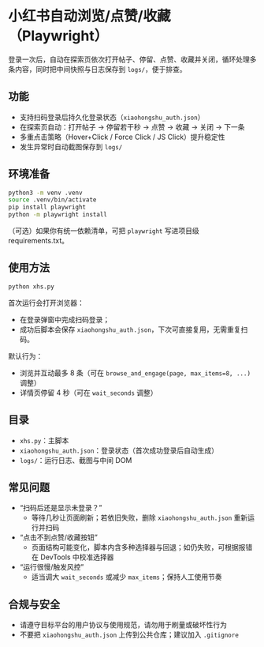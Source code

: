 # 小红书自动浏览/点赞/收藏（Playwright）

登录一次后，自动在探索页依次打开帖子、停留、点赞、收藏并关闭，循环处理多条内容，同时把中间快照与日志保存到 `logs/`，便于排查。

## 功能

- 支持扫码登录后持久化登录状态（`xiaohongshu_auth.json`）
- 在探索页自动：打开帖子 → 停留若干秒 → 点赞 → 收藏 → 关闭 → 下一条
- 多重点击策略（Hover+Click / Force Click / JS Click）提升稳定性
- 发生异常时自动截图保存到 `logs/`

## 环境准备

```bash
python3 -m venv .venv
source .venv/bin/activate
pip install playwright
python -m playwright install
```

（可选）如果你有统一依赖清单，可把 `playwright` 写进项目级 requirements.txt。

## 使用方法

```bash
python xhs.py
```

首次运行会打开浏览器：
- 在登录弹窗中完成扫码登录；
- 成功后脚本会保存 `xiaohongshu_auth.json`，下次可直接复用，无需重复扫码。

默认行为：
- 浏览并互动最多 8 条（可在 `browse_and_engage(page, max_items=8, ...)` 调整）
- 详情页停留 4 秒（可在 `wait_seconds` 调整）

## 目录

- `xhs.py`：主脚本
- `xiaohongshu_auth.json`：登录状态（首次成功登录后自动生成）
- `logs/`：运行日志、截图与中间 DOM

## 常见问题

- “扫码后还是显示未登录？”
  - 等待几秒让页面刷新；若依旧失败，删除 `xiaohongshu_auth.json` 重新运行并扫码
- “点击不到点赞/收藏按钮”
  - 页面结构可能变化，脚本内含多种选择器与回退；如仍失败，可根据报错在 DevTools 中校准选择器
- “运行很慢/触发风控”
  - 适当调大 `wait_seconds` 或减少 `max_items`；保持人工使用节奏

## 合规与安全

- 请遵守目标平台的用户协议与使用规范，请勿用于刷量或破坏性行为
- 不要把 `xiaohongshu_auth.json` 上传到公共仓库；建议加入 `.gitignore`
